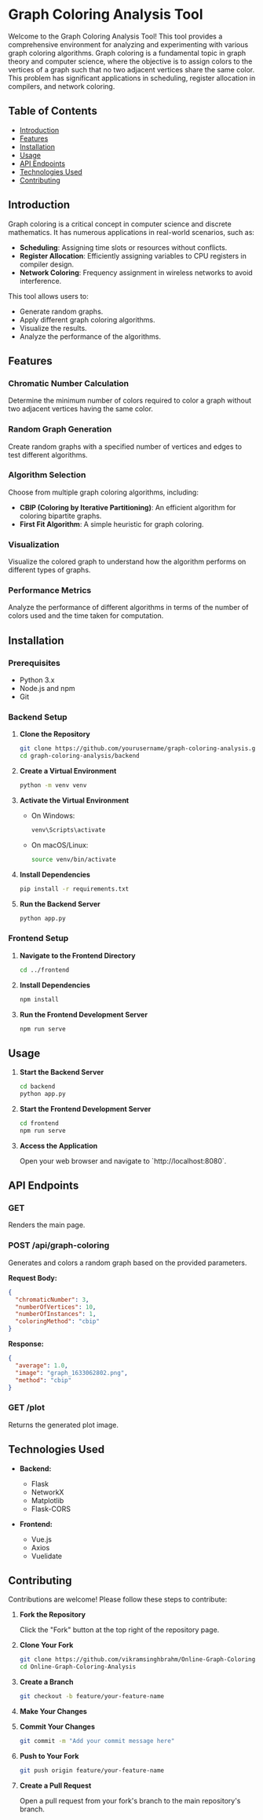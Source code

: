 

# Graph Coloring Analysis Tool

Welcome to the Graph Coloring Analysis Tool! This tool provides a comprehensive environment for analyzing and experimenting with various graph coloring algorithms. Graph coloring is a fundamental topic in graph theory and computer science, where the objective is to assign colors to the vertices of a graph such that no two adjacent vertices share the same color. This problem has significant applications in scheduling, register allocation in compilers, and network coloring.

## Table of Contents

- [Introduction](#introduction)
- [Features](#features)
- [Installation](#installation)
- [Usage](#usage)
- [API Endpoints](#api-endpoints)
- [Technologies Used](#technologies-used)
- [Contributing](#contributing)

## Introduction

Graph coloring is a critical concept in computer science and discrete mathematics. It has numerous applications in real-world scenarios, such as:

- **Scheduling**: Assigning time slots or resources without conflicts.
- **Register Allocation**: Efficiently assigning variables to CPU registers in compiler design.
- **Network Coloring**: Frequency assignment in wireless networks to avoid interference.

This tool allows users to:

- Generate random graphs.
- Apply different graph coloring algorithms.
- Visualize the results.
- Analyze the performance of the algorithms.

## Features

### Chromatic Number Calculation

Determine the minimum number of colors required to color a graph without two adjacent vertices having the same color.

### Random Graph Generation

Create random graphs with a specified number of vertices and edges to test different algorithms.

### Algorithm Selection

Choose from multiple graph coloring algorithms, including:

- **CBIP (Coloring by Iterative Partitioning)**: An efficient algorithm for coloring bipartite graphs.
- **First Fit Algorithm**: A simple heuristic for graph coloring.

### Visualization

Visualize the colored graph to understand how the algorithm performs on different types of graphs.

### Performance Metrics

Analyze the performance of different algorithms in terms of the number of colors used and the time taken for computation.

## Installation

### Prerequisites

- Python 3.x
- Node.js and npm
- Git

### Backend Setup

1. **Clone the Repository**

   ```sh
   git clone https://github.com/yourusername/graph-coloring-analysis.git
   cd graph-coloring-analysis/backend
   ```

2. **Create a Virtual Environment**

   ```sh
   python -m venv venv
   ```

3. **Activate the Virtual Environment**

   - On Windows:

     ```sh
     venv\Scripts\activate
     ```

   - On macOS/Linux:

     ```sh
     source venv/bin/activate
     ```

4. **Install Dependencies**

   ```sh
   pip install -r requirements.txt
   ```

5. **Run the Backend Server**

   ```sh
   python app.py
   ```

### Frontend Setup

1. **Navigate to the Frontend Directory**

   ```sh
   cd ../frontend
   ```

2. **Install Dependencies**

   ```sh
   npm install
   ```

3. **Run the Frontend Development Server**

   ```sh
   npm run serve
   ```

## Usage

1. **Start the Backend Server**

   ```sh
   cd backend
   python app.py
   ```

2. **Start the Frontend Development Server**

   ```sh
   cd frontend
   npm run serve
   ```

3. **Access the Application**

   Open your web browser and navigate to \`http://localhost:8080`.

## API Endpoints

### GET 

Renders the main page.

### POST /api/graph-coloring

Generates and colors a random graph based on the provided parameters.

**Request Body:**

```json
{
  "chromaticNumber": 3,
  "numberOfVertices": 10,
  "numberOfInstances": 1,
  "coloringMethod": "cbip"
}
```

**Response:**

```json
{
  "average": 1.0,
  "image": "graph_1633062802.png",
  "method": "cbip"
}
```

### GET /plot

Returns the generated plot image.

## Technologies Used

- **Backend:**
  - Flask
  - NetworkX
  - Matplotlib
  - Flask-CORS

- **Frontend:**
  - Vue.js
  - Axios
  - Vuelidate

## Contributing

Contributions are welcome! Please follow these steps to contribute:

1. **Fork the Repository**

   Click the "Fork" button at the top right of the repository page.

2. **Clone Your Fork**

   ```sh
   git clone https://github.com/vikramsinghbrahm/Online-Graph-Coloring-Analysis.git
   cd Online-Graph-Coloring-Analysis

   ```

3. **Create a Branch**

   ```sh
   git checkout -b feature/your-feature-name
   ```

4. **Make Your Changes**

5. **Commit Your Changes**

   ```sh
   git commit -m "Add your commit message here"
   ```

6. **Push to Your Fork**

   ```sh
   git push origin feature/your-feature-name
   ```

7. **Create a Pull Request**

   Open a pull request from your fork's branch to the main repository's branch.
